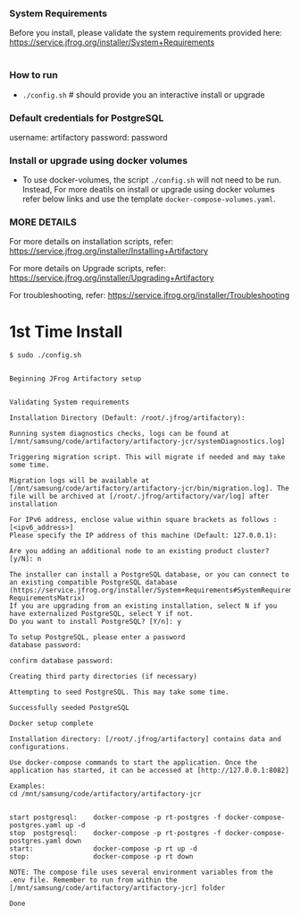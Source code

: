### System Requirements
Before you install, please validate the system requirements provided here: https://service.jfrog.org/installer/System+Requirements  
​
### How to run
* `./config.sh` # should provide you an interactive install or upgrade
​
### Default credentials for PostgreSQL
username: artifactory
password: password

### Install or upgrade using docker volumes
* To use docker-volumes, the script `./config.sh` will not need to be run. Instead, For more deatils on install or upgrade using docker volumes refer below links and use the template `docker-compose-volumes.yaml`.

### MORE DETAILS 
For more details on installation scripts, refer: https://service.jfrog.org/installer/Installing+Artifactory

For more details on  Upgrade scripts, refer: https://service.jfrog.org/installer/Upgrading+Artifactory

For troubleshooting, refer: https://service.jfrog.org/installer/Troubleshooting

# 1st Time Install
```
$ sudo ./config.sh 


Beginning JFrog Artifactory setup


Validating System requirements

Installation Directory (Default: /root/.jfrog/artifactory): 

Running system diagnostics checks, logs can be found at [/mnt/samsung/code/artifactory/artifactory-jcr/systemDiagnostics.log]

Triggering migration script. This will migrate if needed and may take some time.

Migration logs will be available at [/mnt/samsung/code/artifactory/artifactory-jcr/bin/migration.log]. The file will be archived at [/root/.jfrog/artifactory/var/log] after installation

For IPv6 address, enclose value within square brackets as follows : [<ipv6_address>]
Please specify the IP address of this machine (Default: 127.0.0.1): 

Are you adding an additional node to an existing product cluster? [y/N]: n

The installer can install a PostgreSQL database, or you can connect to an existing compatible PostgreSQL database
(https://service.jfrog.org/installer/System+Requirements#SystemRequirements-RequirementsMatrix)
If you are upgrading from an existing installation, select N if you have externalized PostgreSQL, select Y if not.
Do you want to install PostgreSQL? [Y/n]: y

To setup PostgreSQL, please enter a password
database password: 

confirm database password: 

Creating third party directories (if necessary)

Attempting to seed PostgreSQL. This may take some time.

Successfully seeded PostgreSQL

Docker setup complete

Installation directory: [/root/.jfrog/artifactory] contains data and configurations.

Use docker-compose commands to start the application. Once the application has started, it can be accessed at [http://127.0.0.1:8082]

Examples:
cd /mnt/samsung/code/artifactory/artifactory-jcr


start postgresql:    docker-compose -p rt-postgres -f docker-compose-postgres.yaml up -d
stop  postgresql:    docker-compose -p rt-postgres -f docker-compose-postgres.yaml down
start:               docker-compose -p rt up -d
stop:                docker-compose -p rt down

NOTE: The compose file uses several environment variables from the .env file. Remember to run from within the [/mnt/samsung/code/artifactory/artifactory-jcr] folder

Done
```